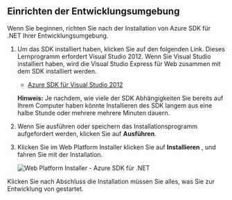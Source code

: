 <h2><a name="setupdevenv"></a>Einrichten der Entwicklungsumgebung</h2>

Wenn Sie beginnen, richten Sie nach der Installation von Azure SDK für .NET Ihrer Entwicklungsumgebung.

1. Um das SDK installiert haben, klicken Sie auf den folgenden Link. Dieses Lernprogramm erfordert Visual Studio 2012. Wenn Sie Visual Studio installiert haben, wird die Visual Studio Express für Web zusammen mit dem SDK installiert werden.

    - [Azure SDK für Visual Studio 2012][]

    **Hinweis:** Je nachdem, wie viele der SDK Abhängigkeiten Sie bereits auf Ihrem Computer haben könnte Installieren des SDK langem aus eine halbe Stunde oder mehrere mehrere Minuten dauern.

2. Wenn Sie ausführen oder speichern das Installationsprogramm aufgefordert werden, klicken Sie auf **Ausführen**.

3. Klicken Sie im Web Platform Installer klicken Sie auf **Installieren** , und fahren Sie mit der Installation.

    ![Web Platform Installer - Azure SDK für .NET][WebPIAzureSdk]

Klicken Sie nach Abschluss die Installation müssen Sie alles, was Sie zur Entwicklung von gestartet.

[Azure SDK für Visual Studio 2012]: http://go.microsoft.com/fwlink/?LinkID=324323
[WebPIAzureSdk]: ./media/install-sdk-2012-only/WebPI46-2012.png
